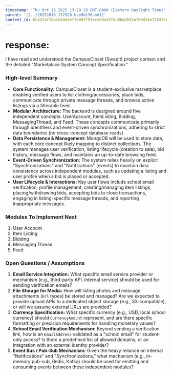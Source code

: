 ```yaml
---
timestamp: 'Thu Oct 16 2025 13:29:28 GMT-0400 (Eastern Daylight Time)'
parent: '[[../20251016_132928.bce8b130.md]]'
content_id: 0c437af10ac54a64ef7e09ff91ecc0da55f6a86abb93af09d14e7703febde004
---
```


# response:

I have read and understood the CampusCloset (SwapIt) project context and the detailed "Marketplace System Concept Specification."

### High-level Summary

* **Core Functionality:** CampusCloset is a student-exclusive marketplace enabling verified users to list clothing/accessories, place bids, communicate through private message threads, and browse active listings via a filterable feed.
* **Modular Architecture:** The backend is designed around five independent concepts: UserAccount, ItemListing, Bidding, MessagingThread, and Feed. These concepts communicate primarily through identifiers and event-driven synchronizations, adhering to strict data boundaries (no cross-concept database reads).
* **Data Persistence & Management:** MongoDB will be used to store data, with each core concept likely mapping to distinct collections. The system manages user verification, listing lifecycle (creation to sale), bid history, message flows, and maintains an up-to-date browsing feed.
* **Event-Driven Synchronization:** The system relies heavily on explicit "Synchronizations" and "Notifications" (events) to maintain data consistency across independent modules, such as updating a listing and user profile when a bid is placed or accepted.
* **User Lifecycle & Interactions:** Key user flows include school email verification, profile management, creating/managing item listings, placing/withdrawing bids, accepting bids to close transactions, engaging in listing-specific message threads, and reporting inappropriate messages.

### Modules To Implement Next

1. User Account
2. Item Listing
3. Bidding
4. Messaging Thread
5. Feed

### Open Questions / Assumptions

1. **Email Service Integration:** What specific email service provider or mechanism (e.g., third-party API, internal service) should be used for sending verification emails?
2. **File Storage for Media:** How will listing photos and message attachments (`Url` types) be stored and managed? Are we expected to provide upload APIs to a dedicated object storage (e.g., S3-compatible), or will we assume external URLs are provided?
3. **Currency Specification:** What specific currency (e.g., USD, local school currency) should `CurrencyAmount` represent, and are there specific formatting or precision requirements for handling monetary values?
4. **School Email Verification Mechanism:** Beyond sending a verification link, how is an `EmailAddress` validated as a "school email" for student-only access? Is there a predefined list of allowed domains, or an integration with an external identity provider?
5. **Event Bus / Pub-Sub Mechanism:** Given the heavy reliance on internal "Notifications" and "Synchronizations," what mechanism (e.g., in-memory pub-sub, Redis, Kafka) should be used for emitting and consuming events between these independent modules?
